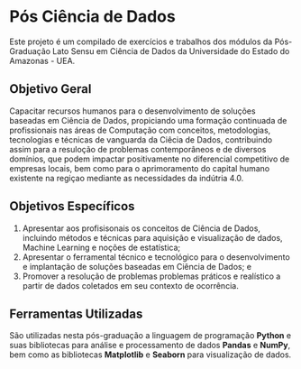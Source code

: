 # Pós Ciência de Dados

Este projeto é um compilado de exercícios e trabalhos dos módulos da Pós-Graduação Lato Sensu em Ciência de Dados da Universidade do Estado do Amazonas - UEA.

## Objetivo Geral

Capacitar recursos humanos para o desenvolvimento de soluções baseadas em Ciência de Dados, propiciando uma formação continuada de profissionais nas áreas de Computação com conceitos, metodologias, tecnologias e técnicas de vanguarda da Ciêcia de Dados, contribuindo assim para a resuloção de problemas contemporâneos e de diversos domínios, que podem impactar positivamente no diferencial competitivo de empresas locais, bem como para o aprimoramento do capital humano existente na regiçao mediante as necessidades da indútria 4.0.


## Objetivos Específicos

1. Apresentar aos profisisonais os conceitos de Ciência de Dados, incluindo métodos e técnicas para aquisição e visualização de dados, Machine Learning e noções de estatística;
2. Apresentar o ferramental técnico e tecnológico para o desenvolvimento e implantação de soluções baseadas em Ciência de Dados; e
3. Promover a resolução de problemas problemas práticos e realístico a partir de dados coletados em seu contexto de ocorrência.

## Ferramentas Utilizadas
São utilizadas nesta pós-graduação a linguagem de programação **Python** e suas bibliotecas para análise e processamento de dados **Pandas** e **NumPy**, bem como as bibliotecas **Matplotlib** e **Seaborn** para visualização de dados.

